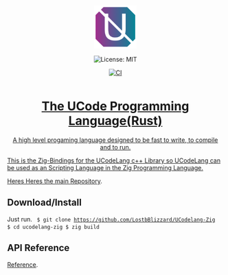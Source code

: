 
<div align="center" style="display:grid;place-items:center;">
<p>
    <a target="_blank"><img width="100" src="Logo.png" alt="Logo"></a>
</p>
<img src="https://img.shields.io/badge/License-MIT-blue.svg" alt="License: MIT">

[![CI](https://github.com/LostbBlizzard/UCodeLang/actions/workflows/main.yml/badge.svg?branch=master)](https://github.com/LostbBlizzard/UCodeLang/actions/workflows/main.yml)
<a href="[https:https://github.com/LostbBlizzard/UCodeLang/actions](https://github.com/LostbBlizzard/UCodeLang/actions)">

# The UCode Programming Language(Rust)

A high level progaming language designed to be fast to write, to compile and to run.

<div align=left>
This is the Zig-Bindings for the UCodeLang c++ Library so UCodeLang can be used as an Scripting Language in the Zig Programming Language.

Heres Heres the main [Repository](https://github.com/LostbBlizzard/UCodeLang/tree/master).

## Download/Install

Just run.
<code>
    $ git clone https://github.com/LostbBlizzard/UCodelang-Zig
    $ cd ucodelang-zig
    $ zig build 
</code>

## API Reference
 
[Reference](https://github.com/LostbBlizzard/UCodeLang/blob/master/UCodeDocumentation/src/ForImplementers/Project.md).

